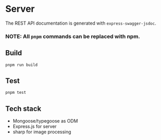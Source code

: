 # Server

The REST API documentation is generated with `express-swagger-jsdoc`.

### NOTE: All `pnpm` commands can be replaced with npm.

## Build

```sh
pnpm run build
```

## Test

```sh
pnpm test
```

## Tech stack

- Mongoose/typegoose as ODM
- Express.js for server
- sharp for image processing
